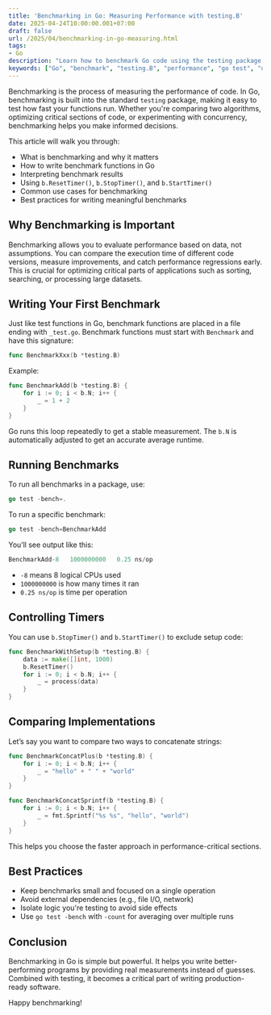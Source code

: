 ```yaml
---
title: 'Benchmarking in Go: Measuring Performance with testing.B'
date: 2025-04-24T10:00:00.001+07:00
draft: false
url: /2025/04/benchmarking-in-go-measuring.html
tags: 
- Go
description: "Learn how to benchmark Go code using the testing package: writing benchmarks, interpreting results, controlling timers, and best practices."
keywords: ["Go", "benchmark", "testing.B", "performance", "go test", "optimization"]
---
```


Benchmarking is the process of measuring the performance of code. In Go, benchmarking is built into the standard `testing` package, making it easy to test how fast your functions run. Whether you're comparing two algorithms, optimizing critical sections of code, or experimenting with concurrency, benchmarking helps you make informed decisions.

This article will walk you through:

*   What is benchmarking and why it matters
*   How to write benchmark functions in Go
*   Interpreting benchmark results
*   Using `b.ResetTimer()`, `b.StopTimer()`, and `b.StartTimer()`
*   Common use cases for benchmarking
*   Best practices for writing meaningful benchmarks

Why Benchmarking is Important
-----------------------------

Benchmarking allows you to evaluate performance based on data, not assumptions. You can compare the execution time of different code versions, measure improvements, and catch performance regressions early. This is crucial for optimizing critical parts of applications such as sorting, searching, or processing large datasets.

Writing Your First Benchmark
----------------------------

Just like test functions in Go, benchmark functions are placed in a file ending with `_test.go`. Benchmark functions must start with `Benchmark` and have this signature:

```go
func BenchmarkXxx(b *testing.B)
```

Example:

```go
func BenchmarkAdd(b *testing.B) {
    for i := 0; i < b.N; i++ {
        _ = 1 + 2
    }
}
```

Go runs this loop repeatedly to get a stable measurement. The `b.N` is automatically adjusted to get an accurate average runtime.

Running Benchmarks
------------------

To run all benchmarks in a package, use:

```go
go test -bench=.
```

To run a specific benchmark:

```go
go test -bench=BenchmarkAdd
```

You’ll see output like this:

```go
BenchmarkAdd-8   1000000000   0.25 ns/op
```

*   `-8` means 8 logical CPUs used
*   `1000000000` is how many times it ran
*   `0.25 ns/op` is time per operation

Controlling Timers
------------------

You can use `b.StopTimer()` and `b.StartTimer()` to exclude setup code:

```go
func BenchmarkWithSetup(b *testing.B) {
    data := make([]int, 1000)
    b.ResetTimer()
    for i := 0; i < b.N; i++ {
        _ = process(data)
    }
} 
```

Comparing Implementations
-------------------------

Let’s say you want to compare two ways to concatenate strings:

```go
func BenchmarkConcatPlus(b *testing.B) {
    for i := 0; i < b.N; i++ {
        _ = "hello" + " " + "world"
    }
}

func BenchmarkConcatSprintf(b *testing.B) {
    for i := 0; i < b.N; i++ {
        _ = fmt.Sprintf("%s %s", "hello", "world")
    }
} 
```

This helps you choose the faster approach in performance-critical sections.

Best Practices
--------------

*   Keep benchmarks small and focused on a single operation
*   Avoid external dependencies (e.g., file I/O, network)
*   Isolate logic you're testing to avoid side effects
*   Use `go test -bench` with `-count` for averaging over multiple runs

Conclusion
----------

Benchmarking in Go is simple but powerful. It helps you write better-performing programs by providing real measurements instead of guesses. Combined with testing, it becomes a critical part of writing production-ready software.

Happy benchmarking!
